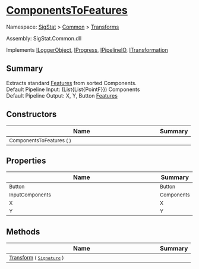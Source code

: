 # [ComponentsToFeatures](./ComponentsToFeatures.md)

Namespace: [SigStat]() > [Common](./../README.md) > [Transforms](./README.md)

Assembly: SigStat.Common.dll

Implements [ILoggerObject](./../ILoggerObject.md), [IProgress](./../Helpers/IProgress.md), [IPipelineIO](./../Pipeline/IPipelineIO.md), [ITransformation](./../ITransformation.md)

## Summary
Extracts standard [Features](https://github.com/hargitomi97/sigstat/blob/master/docs/md/SigStat/Common/Features.md) from sorted Components.  <br>Default Pipeline Input: (List{List{PointF}}) Components<br>Default Pipeline Output: X, Y, Button [Features](https://github.com/hargitomi97/sigstat/blob/master/docs/md/SigStat/Common/Features.md)

## Constructors

| Name | Summary | 
| --- | --- | 
| <div style ="width:390px"><sub>ComponentsToFeatures (  )</sub></div>| <sub></sub></div>| <br>


## Properties

| Name | Summary | 
| --- | --- | 
| <div style ="width:390px"><sub>Button</sub></div>| <sub>Button</sub></div>| <br>
| <div style ="width:390px"><sub>InputComponents</sub></div>| <sub>Components</sub></div>| <br>
| <div style ="width:390px"><sub>X</sub></div>| <sub>X</sub></div>| <br>
| <div style ="width:390px"><sub>Y</sub></div>| <sub>Y</sub></div>| <br>


## Methods

| Name | Summary | 
| --- | --- | 
| <div style ="width:390px"><sub>[Transform](./Methods/ComponentsToFeatures-100663580.md) ( [`Signature`](./../Signature.md) )</sub></div>| <sub></sub></div>| <br>


